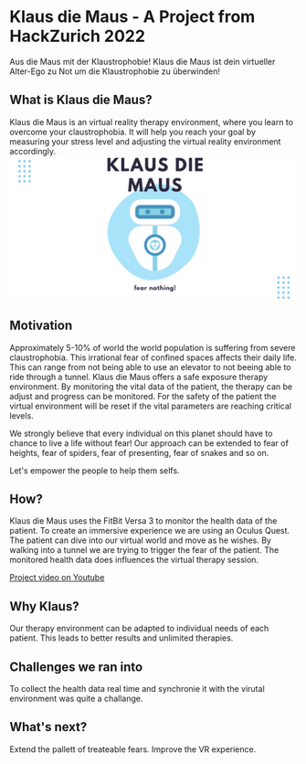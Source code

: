 # Klaus die Maus - A Project from HackZurich 2022
Aus die Maus mit der Klaustrophobie! Klaus die Maus ist dein virtueller Alter-Ego zu Not um die Klaustrophobie zu überwinden!

## What is Klaus die Maus?
Klaus die Maus is an virtual reality therapy environment, where you learn to overcome your claustrophobia.
It will help you reach your goal by measuring your stress level and adjusting the virtual reality environment accordingly.
![Klaus die Maus](kalusdiemaus.png)

## Motivation

Approximately 5-10% of world the world population is suffering from severe claustrophobia. This irrational fear of confined spaces affects their daily life. This can range from not being able to use an elevator to not beeing able to ride through a tunnel.
Klaus die Maus offers a safe exposure therapy environment. By monitoring the vital data of the patient, the therapy can be adjust and progress can be monitored.
For the safety of the patient the virtual environment will be reset if the vital parameters are reaching critical levels.

We strongly believe that every individual on this planet should have to chance to live a life without fear!
Our approach can be extended to fear of heights, fear of spiders, fear of presenting, fear of snakes and so on.

Let's empower the people to help them selfs.

## How?

Klaus die Maus uses the FitBit Versa 3 to monitor the health data of the patient.
To create an immersive experience we are using an Oculus Quest. The patient can dive into our virtual world and move as he wishes.
By walking into a tunnel we are trying to trigger the fear of the patient.
The monitored health data does influences the virtual therapy session.

[Project video on Youtube](https://www.youtube.com/watch?v=ZHZ7gAZkzog)

## Why Klaus?

Our therapy environment can be adapted to individual needs of each patient. This leads to better results and unlimited therapies.

## Challenges we ran into

To collect the health data real time and synchronie it with the virutal environment was quite a challange.

## What's next?

Extend the pallett of treateable fears.
Improve the VR experience.
